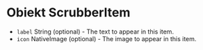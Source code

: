 # Obiekt ScrubberItem

* `label` String (optional) - The text to appear in this item.
* `icon` NativeImage (optional) - The image to appear in this item.